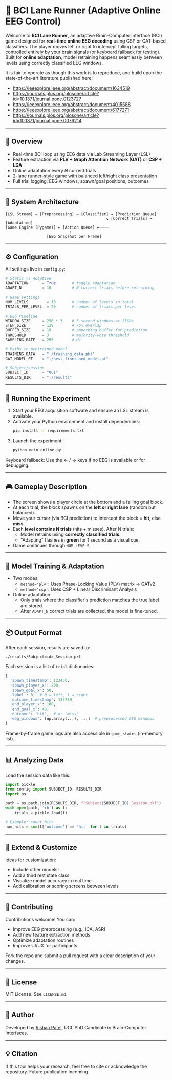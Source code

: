 # 🧠 BCI Lane Runner (Adaptive Online EEG Control)

Welcome to **BCI Lane Runner**, an adaptive Brain-Computer Interface (BCI) game designed for **real-time online EEG decoding** using CSP or GAT-based classifiers. The player moves left or right to intercept falling targets, controlled entirely by your brain signals (or keyboard fallback for testing). Built for **online adaptation**, model retraining happens seamlessly between levels using correctly classified EEG windows.

It is fair to operate as though this work is to reproduce, and build upon the state-of-the-art literature published here: 
- https://ieeexplore.ieee.org/abstract/document/1634519
- https://journals.plos.org/plosone/article?id=10.1371/journal.pone.0123727
- https://ieeexplore.ieee.org/abstract/document/4015588
- https://ieeexplore.ieee.org/abstract/document/6177271
- https://journals.plos.org/plosone/article?id=10.1371/journal.pone.0076214

---

## 🏑 Overview

- Real-time BCI loop using EEG data via Lab Streaming Layer (LSL)
- Feature extraction via **PLV + Graph Attention Network (GAT)** or **CSP + LDA**
- Online adaptation every *N* correct trials
- 2-lane runner-style game with balanced left/right class presentation
- Full trial logging: EEG windows, spawn/goal positions, outcomes

---

## 🧩 System Architecture

```
[LSL Stream] → [Preprocessing] → [Classifier] → [Prediction Queue]
                                            ↘ [Correct Trials] → [Adaptation]
[Game Engine (Pygame)] ← [Action Queue] ←────
                            ↑
                  [EEG Snapshot per Frame]
```

---

## ⚙️ Configuration

All settings live in `config.py`:

```python
# Static vs Adaptive
ADAPTATION      = True       # toggle adaptation
ADAPT_N         = 10         # N correct trials before retraining

# Game settings
NUM_LEVELS        = 10       # number of levels in total
TRIALS_PER_LEVEL  = 20       # number of trials per level

# EEG Pipeline
WINDOW_SIZE     = 256 * 3    # 3-second windows at 256Hz
STEP_SIZE       = 128        # 75% overlap
BUFFER_SIZE     = 10         # smoothing buffer for prediction
THRESHOLD       = 3          # majority-vote threshold
SAMPLING_RATE   = 256        # Hz

# Paths to pretrained model
TRAINING_DATA   = "./training_data.pkl"
GAT_MODEL_PT    = "./best_finetuned_model.pt"

# Subject/session
SUBJECT_ID      = "001"
RESULTS_DIR     = "./results"
```

---

## 🚀 Running the Experiment

1. Start your EEG acquisition software and ensure an LSL stream is available.
2. Activate your Python environment and install dependencies:
   ```bash
   pip install -r requirements.txt
   ```
3. Launch the experiment:
   ```bash
   python main_online.py
   ```

Keyboard fallback: Use the ← / → keys if no EEG is available or for debugging.

---

## 🎮 Gameplay Description

- The screen shows a player circle at the bottom and a falling goal block.
- At each trial, the block spawns on the **left or right lane** (random but balanced).
- Move your cursor (via BCI prediction) to intercept the block = **hit**, else **miss**.
- Each **level contains N trials** (hits + misses). After N trials:
  - Model retrains using **correctly classified trials**.
  - "Adapting" flashes in **green** for 1 second as a visual cue.
- Game continues through `NUM_LEVELS`.

---

## 🧠 Model Training & Adaptation

- Two modes:
  - `method='plv'`: Uses Phase-Locking Value (PLV) matrix → GATv2
  - `method='csp'`: Uses CSP + Linear Discriminant Analysis
- Online adaptation:
  - Only trials where the classifier's prediction matches the true label are stored.
  - After `ADAPT_N` correct trials are collected, the model is fine-tuned.

---

## 📦 Output Format

After each session, results are saved to:

```
./results/Subject<id>_Session.pkl
```

Each session is a list of `trial` dictionaries:

```python
{
  'spawn_timestamp': 123456,
  'spawn_player_x': 200,
  'spawn_goal_x': 50,
  'label': 0,  # 0 = left, 1 = right
  'outcome_timestamp': 123789,
  'end_player_x': 180,
  'end_goal_x': 48,
  'outcome': 'hit',  # or 'miss'
  'eeg_windows': [np.array(...), ...]  # preprocessed EEG windows
}
```

Frame-by-frame game logs are also accessible in `game_states` (in-memory list).

---

## 📊 Analyzing Data

Load the session data like this:

```python
import pickle
from config import SUBJECT_ID, RESULTS_DIR
import os

path = os.path.join(RESULTS_DIR, f"Subject{SUBJECT_ID}_Session.pkl")
with open(path, 'rb') as f:
    trials = pickle.load(f)

# Example: count hits
num_hits = sum(t['outcome'] == 'hit' for t in trials)
```

---

## 🔧 Extend & Customize

Ideas for customization:

- Include other models!
- Add a third rest state class
- Visualize model accuracy in real time
- Add calibration or scoring screens between levels

---

## 🤝 Contributing

Contributions welcome! You can:

- Improve EEG preprocessing (e.g., ICA, ASR)
- Add new feature extraction methods
- Optimize adaptation routines
- Improve UI/UX for participants

Fork the repo and submit a pull request with a clear description of your changes.

---

## 📜 License

MIT License. See `LICENSE.md`.

---

## 👤 Author

Developed by [Rishan Patel](https://github.com/rishanp), UCL PhD Candidate in Brain-Computer Interfaces.

---

## 💡 Citation

If this tool helps your research, feel free to cite or acknowledge the repository. Future publication incoming.

```
```
